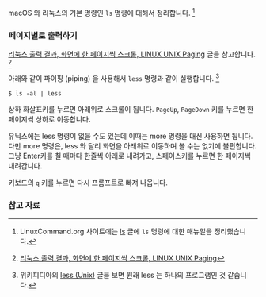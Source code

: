 macOS 와 리눅스의 기본 명령인 `ls` 명령에 대해서 정리합니다. [^linuxcommand-ls]

### 페이지별로 출력하기

[리눅스 출력 결과, 화면에 한 페이지씩 스크롤, LINUX UNIX Paging](http://mwultong.blogspot.com/2006/11/linux-unix-paging.html) 글을 참고합니다. [^mwultong-paging]

아래와 같이 파이핑 (piping) 을 사용해서 `less` 명령과 같이 실행합니다. [^wikipedia-less]

```
$ ls -al | less
``` 

상하 화살표키를 누르면 아래위로 스크롤이 됩니다. `PageUp`,  `PageDown` 키를 누르면 한 페이지씩 상하로 이동합니다.

유닉스에는 less 명령이 없을 수도 있는데 이때는 more 명령을 대신 사용하면 됩니다. 다만 more 명령은, less 와 달리 화면을 아래위로 이동하며 볼 수는 없기에 불편합니다. 그냥 Enter키를 칠 때마다 한줄씩 아래로 내려가고, 스페이스키를 누르면 한 페이지씩 내려갑니다.

키보드의 `q` 키를 누르면 다시 프롬프트로 빠져 나옵니다.

### 참고 자료

[^mwultong-paging]: [리눅스 출력 결과, 화면에 한 페이지씩 스크롤, LINUX UNIX Paging](http://mwultong.blogspot.com/2006/11/linux-unix-paging.html)

[^linuxcommand-ls]: LinuxCommand.org 사이트에는 [ls](http://linuxcommand.org/man_pages/ls1.html) 글에 `ls` 명령에 대한 매뉴얼을 정리했습니다.

[^wikipedia-less]: 위키피디아의 [less (Unix)](https://en.wikipedia.org/wiki/Less_(Unix)) 글을 보면 원래 less 는 하나의 프로그램인 것 같습니다.
